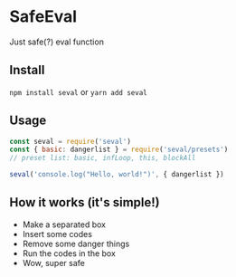 # SafeEval
Just safe(?) eval function

## Install
`npm install seval` or `yarn add seval`

## Usage
```js
const seval = require('seval')
const { basic: dangerlist } = require('seval/presets')
// preset list: basic, infLoop, this, blockAll

seval('console.log("Hello, world!")', { dangerlist })
```

## How it works (it's simple!)
- Make a separated box
- Insert some codes
- Remove some danger things
- Run the codes in the box
- Wow, super safe
